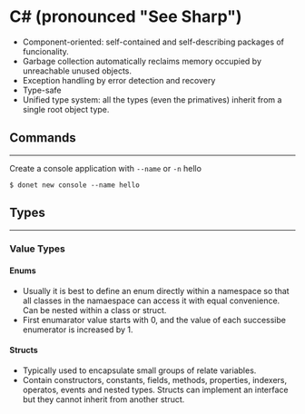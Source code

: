 # C# (pronounced "See Sharp")

- Component-oriented: self-contained and self-describing packages of funcionality.
- Garbage collection automatically reclaims memory occupied by unreachable unused objects.
- Exception handling by error detection and recovery
- Type-safe
- Unified type system: all the types (even the primatives) inherit from a single root object type.

## Commands
--------

Create a console application with `--name` or `-n` hello

```
$ donet new console --name hello
```

## Types
-----

### Value Types

#### Enums

- Usually it is best to define an enum directly within a namespace so that all classes in the namaespace
can access it with equal convenience. Can be nested within a class or struct.
- First enumarator value starts with 0, and the value of each successibe enumerator is increased by 1.

#### Structs

- Typically used to encapsulate small groups of relate variables.
- Contain constructors, constants, fields, methods, properties, indexers, operatos, events and nested types.
Structs can implement an interface but they cannot inherit from another struct. 




